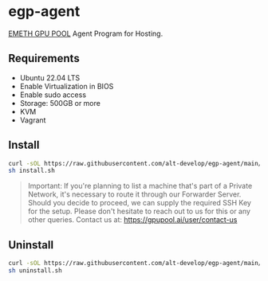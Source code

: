 # egp-agent

[EMETH GPU POOL](https://gpupool.ai) Agent Program for Hosting.

## Requirements

- Ubuntu 22.04 LTS
- Enable Virtualization in BIOS
- Enable sudo access
- Storage: 500GB or more
- KVM
- Vagrant

## Install

```sh
curl -sOL https://raw.githubusercontent.com/alt-develop/egp-agent/main/install.sh
sh install.sh
```

> Important: 
> If you're planning to list a machine that's part of a Private Network, it's necessary to route it through our Forwarder Server. Should you decide to proceed, we can supply the required SSH Key for the setup. Please don't hesitate to reach out to us for this or any other queries.
> Contact us at: <https://gpupool.ai/user/contact-us>


## Uninstall

```sh
curl -sOL https://raw.githubusercontent.com/alt-develop/egp-agent/main/uninstall.sh
sh uninstall.sh
```
